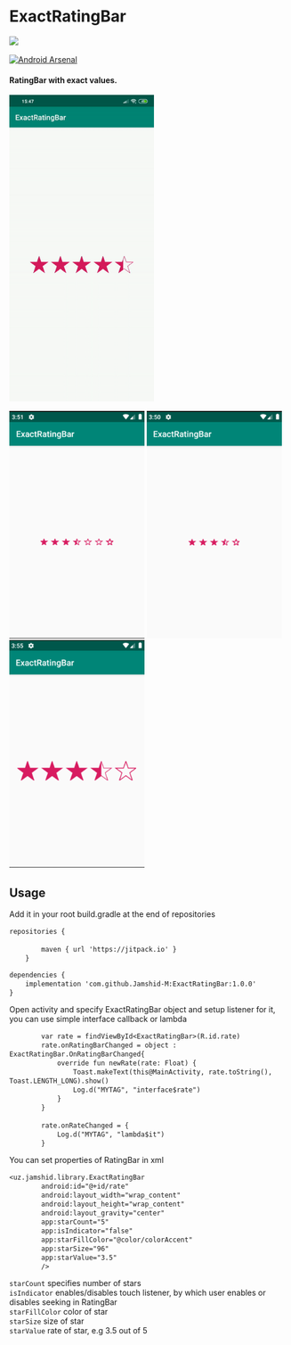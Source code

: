 # ExactRatingBar

[![](https://jitpack.io/v/Jamshid-M/ExactRatingBar.svg)](https://jitpack.io/#Jamshid-M/ExactRatingBar)

[![Android Arsenal](https://img.shields.io/badge/Android%20Arsenal-ExactRatingBar-green.svg?style=flat)](https://android-arsenal.com/details/1/7874)

#### RatingBar with exact values. </br>
<img src="https://github.com/Jamshid-M/ExactRatingBar/blob/master/sources/example.gif" height="550">

<img src="https://github.com/Jamshid-M/ExactRatingBar/blob/master/sources/7_stars.png" height="408" width="243"> <img src="https://github.com/Jamshid-M/ExactRatingBar/blob/master/sources/size_32.png" height="408" width="243"> <img src="https://github.com/Jamshid-M/ExactRatingBar/blob/master/sources/size_96.png" height="408" width="243">
## Usage

Add it in your root build.gradle at the end of repositories
```
repositories {

        maven { url 'https://jitpack.io' }
    }
```

```
dependencies {
	implementation 'com.github.Jamshid-M:ExactRatingBar:1.0.0'
}
```

Open activity and specify ExactRatingBar object and setup listener for it, you can use simple interface callback or lambda

```
        var rate = findViewById<ExactRatingBar>(R.id.rate)
        rate.onRatingBarChanged = object : ExactRatingBar.OnRatingBarChanged{
            override fun newRate(rate: Float) {
                Toast.makeText(this@MainActivity, rate.toString(), Toast.LENGTH_LONG).show()
                Log.d("MYTAG", "interface$rate")
            }
        }

        rate.onRateChanged = {
            Log.d("MYTAG", "lambda$it")
        }
```


You can set properties of RatingBar in xml
```
<uz.jamshid.library.ExactRatingBar
        android:id="@+id/rate"
        android:layout_width="wrap_content"
        android:layout_height="wrap_content"
        android:layout_gravity="center"
        app:starCount="5"
        app:isIndicator="false"
        app:starFillColor="@color/colorAccent"
        app:starSize="96"
        app:starValue="3.5"
        />
```

```starCount``` specifies number of stars </br>
```isIndicator``` enables/disables touch listener, by which user enables or disables seeking in RatingBar</br>
```starFillColor``` color of star</br>
```starSize``` size of star</br>
```starValue``` rate of star, e.g 3.5 out of 5</br>
